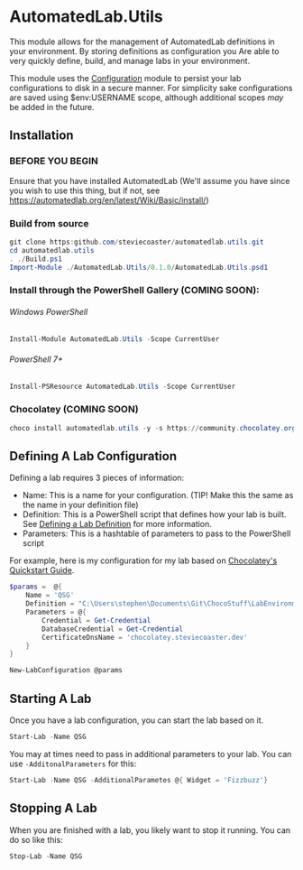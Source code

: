 # AutomatedLab.Utils

This module allows for the management of AutomatedLab definitions in your environment.
By storing definitions as configuration you Are able to very quickly define, build,
and manage labs in your environment.

This module uses the [Configuration](https://github.com/PoshCode/Configuration) module
to persist your lab configurations to disk in a secure manner. For simplicity sake configurations
are saved using $env:USERNAME scope, although additional scopes _may_ be added in the future.



## Installation

### BEFORE YOU BEGIN

Ensure that you have installed AutomatedLab (We'll assume you have since you wish to use this thing, but if not, see https://automatedlab.org/en/latest/Wiki/Basic/install/)

### Build from source

```powershell
git clone https:github.com/steviecoaster/automatedlab.utils.git
cd automatedlab.utils
. ./Build.ps1
Import-Module ./AutomatedLab.Utils/0.1.0/AutomatedLab.Utils.psd1
```

### Install through the PowerShell Gallery (COMING SOON):

###### Windows PowerShell

```powershell
Install-Module AutomatedLab.Utils -Scope CurrentUser
```

###### PowerShell 7+

```powershell
Install-PSResource AutomatedLab.Utils -Scope CurrentUser
```

### Chocolatey (COMING SOON)

```powershell
choco install automatedlab.utils -y -s https://community.chocolatey.org/api/v2
```

## Defining A Lab Configuration

Defining a lab requires 3 pieces of information:

- Name: This is a name for  your configuration. (TIP! Make this the same as the name in your definition file)
- Definition: This is a PowerShell script that defines how your lab is built. See [Defining a Lab Definition](Definitions.md) for more information.
- Parameters: This is a hashtable of parameters to pass to the PowerShell script

For example, here is my configuration for my lab based on [Chocolatey's Quickstart Guide](https://docs.chocolatey.org/en-us/c4b-environments/quick-start-environment/chocolatey-for-business-quick-start-guide/).

```powershell
$params =  @{
    Name = 'QSG'
    Definition = "C:\Users\stephen\Documents\Git\ChocoStuff\LabEnvironments\QuickStartGuide\Lab\Definition.ps1"
    Parameters = @{
        Credential = Get-Credential
        DatabaseCredential = Get-Credential
        CertificateDnsName = 'chocolatey.steviecoaster.dev'
    }
}

New-LabConfiguration @params
```

## Starting A Lab

Once you have a lab configuration, you can start the lab based on it.

```powershell
Start-Lab -Name QSG
```

You may at times need to pass in additional parameters to your lab. You can use `-AdditonalParameters` for this:

```powershell
Start-Lab -Name QSG -AdditionalParametes @{ Widget = 'Fizzbuzz'}
```

## Stopping A Lab

When you are finished with a lab, you likely want to stop it running. You can do so like this:

```powershell
Stop-Lab -Name QSG
```
